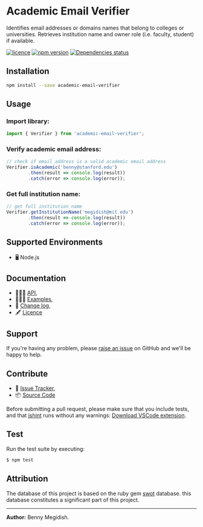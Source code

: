 # Academic Email Verifier
Identifies email addresses or domains names that belong to colleges or universities.
Retrieves institution name and owner role (i.e. faculty, student) if available.   

[![licence](https://img.shields.io/github/license/bennymeg/AcademicEmailVerifier.svg)](https://github.com/bennymeg/AcademicEmailVerifier/blob/master/LICENSE)
[![npm version](https://img.shields.io/npm/v/academic-email-verifier.svg)](https://www.npmjs.com/package/academic-email-verifier)
[![Dependencies status](https://david-dm.org/bennymeg/AcademicEmailVerifier/status.svg)](https://david-dm.org/bennymeg/AcademicEmailVerifier)

## Installation
```bash
npm install --save academic-email-verifier
```
## Usage

### Import library:
```javascript
import { Verifier } from 'academic-email-verifier';
```

### Verify academic email address:
```javascript
// check if email address is a valid academic email address
Verifier.isAcademic('benny@stanford.edu')
        .then(result => console.log(result))
        .catch(error => console.log(error));
```

### Get full institution name:
```javascript
// get full institution name
Verifier.getInstitutionName('megidish@mit.edu')
        .then(result => console.log(result))
        .catch(error => console.log(error));
```

## Supported Environments ##
- 🖥  Node.js

## Documentation ##  
- 👨🏼‍💻 [API](https://github.com/bennymeg/AcademicEmailVerifier/blob/master/docs/API.md),  
- 👩🏼‍🏫 [Examples](https://github.com/bennymeg/AcademicEmailVerifier/blob/master/docs/examples),  
- 📜 [Change log](https://github.com/bennymeg/AcademicEmailVerifier/blob/master/docs/CHANGELOG.md),  
- 🖋 [Licence](https://github.com/bennymeg/AcademicEmailVerifier/blob/master/LICENSE)

## Support ##
If you're having any problem, please [raise an issue](https://github.com/bennymeg/AcademicEmailVerifier/issues/new) on GitHub and we'll be happy to help.


## Contribute ##
- 👾 [Issue Tracker](https://github.com/bennymeg/AcademicEmailVerifier/issues),
- 📦 [Source Code](https://github.com/bennymeg/AcademicEmailVerifier/)

Before submitting a pull request, please make sure that you include tests, and that [jshint](http://jshint.com) runs without any warnings: [Download VSCode extension](https://marketplace.visualstudio.com/items?itemName=dbaeumer.jshint).

## Test ## 
Run the test suite by executing:

```sh
$ npm test
```

## Attribution ## 
The database of this project is based on the ruby gem [swot](https://github.com/leereilly/swot) database. this database constitutes a significant part of this project. 

___

**Author:** Benny Megidish.